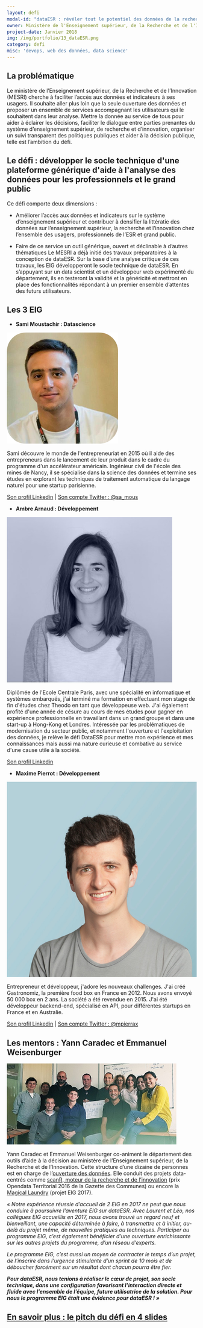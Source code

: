 ```yaml
---
layout: defi
modal-id: "dataESR : révéler tout le potentiel des données de la recherche et l'ouvrir aux citoyens"
owner: Ministère de l'Enseignement supérieur, de la Recherche et de l'Innovation, Département des outils d'aide à la décision
project-date: Janvier 2018
img: /img/portfolio/13_dataESR.png
category: defi
misc: 'devops, web des données, data science'
---
```


## La problématique

Le ministère de l’Enseignement supérieur, de la Recherche et de
l’Innovation (MESRI) cherche à faciliter l’accès aux données et
indicateurs à ses usagers.  Il souhaite aller plus loin que la seule
ouverture des données et proposer un ensemble de services accompagnant
les utilisateurs qui le souhaitent dans leur analyse.  Mettre la
donnée au service de tous pour aider à éclairer les décisions,
faciliter le dialogue entre parties prenantes du système
d’enseignement supérieur, de recherche et d’innovation, organiser un
suivi transparent des politiques publiques et aider à la décision
publique, telle est l’ambition du défi.

## Le défi : développer le socle technique d'une plateforme générique d'aide à l'analyse des données pour les professionnels et le grand public

Ce défi comporte deux dimensions :

* Améliorer l’accès aux données et indicateurs sur le système
  d’enseignement supérieur et contribuer à densifier la littératie des
  données sur l’enseignement supérieur, la recherche et l’innovation
  chez l’ensemble des usagers, professionnels de l’ESR et grand public.

* Faire de ce service un outil générique, ouvert et déclinable à
  d’autres thématiques Le MESRI a déjà initié des travaux
  préparatoires à la conception de dataESR. Sur la base d’une analyse
  critique de ces travaux, les EIG développeront le socle technique de
  dataESR. En s’appuyant sur un data scientist et un développeur web
  expérimenté du département, ils en testeront la validité et la
  généricité et mettront en place des fonctionnalités répondant à un
  premier ensemble d’attentes des futurs utilisateurs.
  
## Les 3 EIG

* **Sami Moustachir : Datascience** 

![Photo de Sami Moustachir](/img/portfolio/SamiMoustachir.png)

Sami découvre le monde de l'entrepreneuriat en 2015 où il aide des
entrepreneurs dans le lancement de leur produit dans le cadre du
programme d'un accélérateur américain. Ingénieur civil de l'école des
mines de Nancy, il se spécialise dans la science des données et
termine ses études en explorant les techniques de traitement
automatique du langage naturel pour une startup parisienne.

[Son profil Linkedin](https://www.linkedin.com/in/samous/) | [Son compte Twitter : @sa_mous](https://www.twitter.com/sa_mous)

* **Ambre Arnaud : Développement**

![Photo d'Ambre Arnaud](/img/portfolio/AmbreArnaud.jpg)

Diplômée de l'Ecole Centrale Paris, avec une spécialité en
informatique et systèmes embarqués, j'ai terminé ma formation en
effectuant mon stage de fin d'études chez Theodo en tant que
développeuse web. J'ai également profité d'une année de césure au
cours de mes études pour gagner en expérience professionnelle en
travaillant dans un grand groupe et dans une start-up à Hong-Kong et
Londres. Intéressée par les problématiques de modernisation du secteur
public, et notamment l'ouverture et l'exploitation des données, je
relève le défi DataESR pour mettre mon expérience et mes connaissances
mais aussi ma nature curieuse et combative au service d'une cause
utile à la société.

[Son profil Linkedin](https://www.linkedin.com/in/ambre-arnaud)

* **Maxime Pierrot : Développement**

![Photo de Maxime Pierrot](/img/portfolio/MaximePierrot.jpg)

Entrepreneur et développeur, j'adore les nouveaux challenges. J'ai
créé Gastronomiz, la première food box en France en 2012. Nous avons
envoyé 50 000 box en 2 ans. La société a été revendue en 2015. J'ai
été développeur backend-end, spécialisé en API, pour différentes
startups en France et en Australie.

[Son profil Linkedin](https://www.linkedin.com/in/maximepierrot/) | [Son compte Twitter : @mpierrax](https://www.twitter.com/mpierrax)

## Les mentors : Yann Caradec et Emmanuel Weisenburger

![Photo des mentors](/img/portfolio/11.dataESR.jpg)

Yann Caradec et Emmanuel Weisenburger co-animent le département des
outils d’aide à la décision au ministère de l’Enseignement supérieur,
de la Recherche et de l’Innovation. Cette structure d’une dizaine de
personnes est en charge de l’[ouverture des
données](https://data.enseignementsup-recherche.gouv.fr/). Elle
conduit des projets data-centrés comme [scanR, moteur de la recherche
et de l’innovation](http://scanr.enseignementsup-recherche.gouv.fr/)
(prix Opendata Territorial 2016 de la Gazette des Communes) ou encore
la [Magical
Laundry](https://github.com/eig-2017/the-magical-csv-merge-machine)
(projet EIG 2017).

*« Notre expérience réussie d’accueil de 2 EIG en 2017 ne peut que
nous conduire à poursuivre l’aventure EIG sur dataESR. Avec Laurent et
Léo, nos collègues EIG accueillis en 2017, nous avons trouvé un regard
neuf et bienveillant, une capacité déterminée à faire, à transmettre
et à initier, au-delà du projet même, de nouvelles pratiques ou
techniques. Participer au programme EIG, c’est également bénéficier
d’une ouverture enrichissante sur les autres projets du programme,
d’un réseau d’experts.*

*Le programme EIG, c’est aussi un moyen de contracter le temps d’un
projet, de l’inscrire dans l’urgence stimulante d’un sprint de 10 mois
et de déboucher forcément sur un résultat dont chacun pourra être
fier.*

***Pour dataESR, nous tenions à réaliser le cœur de projet, son socle
technique, dans une configuration favorisant l’interaction directe et
fluide avec l’ensemble de l’équipe, future utilisatrice de la
solution. Pour nous le programme EIG était une évidence pour
dataESR ! »***

## [En savoir plus : le pitch du défi en 4 slides](https://www.slideshare.net/secret/CaDX7iRH5OUtKo)
